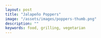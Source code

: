```yaml
---
layout: post
title: "Jalapeño Poppers"
image: "/assets/images/poppers-thumb.png"
description: ""
keywords: food, grilling, vegetarian
---
```

